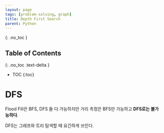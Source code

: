 ```yaml
---
layout: page
tags: [problem-solving, graph]
title: Depth First Search
parent: Python
---
```


{: .no_toc }
## Table of Contents
{: .no_toc .text-delta }
- TOC
{:toc}

# DFS
 Flood Fill은 BFS, DFS 둘 다 가능하지만 거리 측정은 BFS만 가능하고
 **DFS로는 불가능하다**.

 DFS는 그래프와 트리 탐색할 때 요긴하게 쓰인다.
